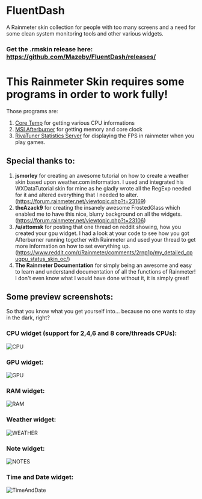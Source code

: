 # FluentDash
A Rainmeter skin collection for people with too many screens and a need for some clean system monitoring tools and other various widgets.

### Get the .rmskin release here: https://github.com/Mazeby/FluentDash/releases/

# This Rainmeter Skin requires some programs in order to work fully!
Those programs are:
1. [Core Temp](https://www.alcpu.com/CoreTemp/) for getting various CPU informations
2. [MSI Afterburner](http://www.guru3d.com/files-details/msi-afterburner-beta-download.html) for getting memory and core clock
3. [RivaTuner Statistics Server](http://www.guru3d.com/files-details/rtss-rivatuner-statistics-server-download.html) for displaying the FPS in rainmeter when you play games.

## Special thanks to:
1. **jsmorley** for creating an awesome tutorial on how to create a weather skin based upon weather.com information. I used and integrated his WXDataTutorial skin for mine as he gladly wrote all the RegExp needed for it and altered everything that I needed to alter. (https://forum.rainmeter.net/viewtopic.php?t=23169)
2. **theAzack9** for creating the insanely awesome FrostedGlass which enabled me to have this nice, blurry background on all the widgets. (https://forum.rainmeter.net/viewtopic.php?t=23106)
3. **/u/attomsk** for posting that one thread on reddit showing, how you created your gpu widget. I had a look at your code to see how you got Afterburner running together with Rainmeter and used your thread to get more information on how to set everything up. (https://www.reddit.com/r/Rainmeter/comments/2rnp1p/my_detailed_cpugpu_status_skin_oc/)
4. **The Rainmeter Documentation** for simply being an awesome and easy to learn and understand documentation of all the functions of Rainmeter! I don't even know what I would have done without it, it is simply great!

## Some preview screenshots:
So that you know what you get yourself into... because no one wants to stay in the dark, right?

### CPU widget (support for 2,4,6 and 8 core/threads CPUs):
![CPU](https://raw.githubusercontent.com/Mazeby/FluentDash/master/Example%20Images/cpu.PNG "CPU widget")

### GPU widget:
![GPU](https://raw.githubusercontent.com/Mazeby/FluentDash/master/Example%20Images/gpu.PNG "GPU widget")

### RAM widget:
![RAM](https://raw.githubusercontent.com/Mazeby/FluentDash/master/Example%20Images/RAM.PNG "RAM widget")

### Weather widget:
![WEATHER](https://raw.githubusercontent.com/Mazeby/FluentDash/master/Example%20Images/weather.PNG "Weather widget")

### Note widget:
![NOTES](https://raw.githubusercontent.com/Mazeby/FluentDash/master/Example%20Images/notes.PNG "Note widget")

### Time and Date widget:
![TimeAndDate](https://raw.githubusercontent.com/Mazeby/FluentDash/master/Example%20Images/time.PNG "Time and Date widget")
